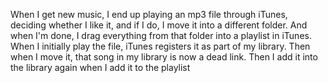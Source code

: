 When I get new music, I end up playing an mp3 file through iTunes, deciding whether I like it, and if I do, I move it into a different folder. And when I'm done, I drag everything from that folder into a playlist in iTunes. When I initially play the file, iTunes registers it as part of my library. Then when I move it, that song in my library is now a dead link. Then I add it into the library again when I add it to the playlist
